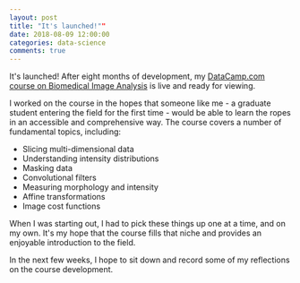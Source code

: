 ```yaml
---
layout: post
title: "It's launched!""
date: 2018-08-09 12:00:00
categories: data-science
comments: true
---
```


It's launched! After eight months of development, my [DataCamp.com course on Biomedical Image Analysis](http://www.datacamp.com/courses/biomedical-image-analysis-in-python) is live and ready for viewing. 

I worked on the course in the hopes that someone like me - a graduate student entering the field for the first time - would be able to learn the ropes in an accessible and comprehensive way. The course covers a number of fundamental topics, including:

* Slicing multi-dimensional data
* Understanding intensity distributions
* Masking data
* Convolutional filters
* Measuring morphology and intensity
* Affine transformations
* Image cost functions

When I was starting out, I had to pick these things up one at a time, and on my own. It's my hope that the course fills that niche and provides an enjoyable introduction to the field.

In the next few weeks, I hope to sit down and record some of my reflections on the course development. 
